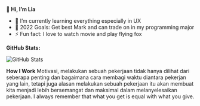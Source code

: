 ****👋 Hi, I’m Lia****
- 🌱 I’m currently learning everything especially in UX
- 🥅 2022 Goals: Get best Mark and can trade on in my programming major
- ⚡ Fun fact: I love to watch movie and play flying fox

**GitHub Stats:**

![GitHub Stats](https://github-readme-stats.vercel.app/api?username=dhiyaaamalia00&theme=radical)

**How I Work**
Motivasi, melakukan sebuah pekerjaan tidak hanya dilihat dari seberapa penting dan bagaimana cara membagi waktu diantara pekerjan yang lain, tetapi juga alasan melakukan sebuah pekerjaan itu akan membuat kita menjadi lebih bersemangat dan maksimal dalam melanyelesaikan pekerjaan. I always remember that what you get is equal with what you give. 
